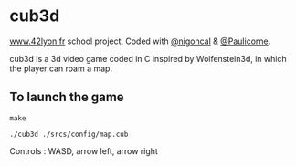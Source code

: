 # cub3d

www.42lyon.fr school project. Coded with [@nigoncal](https://github.com/nigoncal) & [@Paulicorne](https://github.com/Paulicorne).

cub3d is a 3d video game coded in C inspired by Wolfenstein3d, in which the player can roam a map.

## To launch the game
```
make
```
```
./cub3d ./srcs/config/map.cub
```
Controls : WASD, arrow left, arrow right

